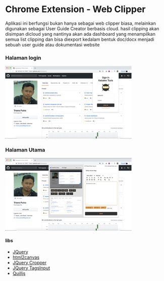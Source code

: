 # Chrome Extension - Web Clipper

Aplikasi ini berfungsi bukan hanya sebagai web clipper biasa, melainkan digunakan sebagai User Guide Creator berbasis cloud.
hasil clipping akan disimpan dicloud yang nantinya akan ada dashboard yang menampilkan semua list clipping dan bisa diexport kedalam bentuk doc/docx menjadi sebuah user guide atau dokumentasi website


### Halaman login
<img src="p1.png" width="400" alt="web-clipper"></img>
<br>
### Halaman Utama
<img src="p2.png" width="400" alt="web-clipper"></img>

#### libs
* [JQuery](https://jquery.com)
* [html2canvas](https://html2canvas.hertzen.com)
* [JQuery Cropper](https://fengyuanchen.github.io/jquery-cropper/)
* [JQuery TagsInput](http://xoxco.com/projects/code/tagsinput/)
* [Quilljs](https://quilljs.com)
